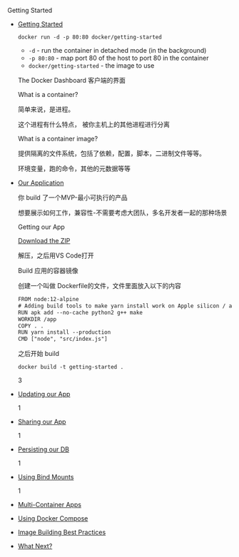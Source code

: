 Getting Started

- [Getting Started](http://localhost/tutorial/)

  ```shell
  docker run -d -p 80:80 docker/getting-started
  ```

  - `-d` - run the container in detached mode (in the background)
  - `-p 80:80` - map port 80 of the host to port 80 in the container
  - `docker/getting-started` - the image to use

  The Docker Dashboard  客户端的界面

  

  What is a container?

  简单来说，是进程。

  这个进程有什么特点， 被你主机上的其他进程进行分离

  

  What is a container image?

  提供隔离的文件系统，包括了依赖，配置，脚本，二进制文件等等。

  环境变量，跑的命令，其他的元数据等等

  

- [Our Application](http://localhost/tutorial/our-application/)

  你 build 了一个MVP-最小可执行的产品

  想要展示如何工作，兼容性-不需要考虑大团队，多名开发者一起的那种场景

  Getting our App

  [Download the ZIP](http://localhost/assets/app.zip)

  解压，之后用VS Code打开

  Build 应用的容器镜像

  创建一个叫做 Dockerfile的文件，文件里面放入以下的内容

  ```html
  FROM node:12-alpine
  # Adding build tools to make yarn install work on Apple silicon / arm64 machines
  RUN apk add --no-cache python2 g++ make
  WORKDIR /app
  COPY . .
  RUN yarn install --production
  CMD ["node", "src/index.js"]
  ```

  之后开始 build

  ```shell
  docker build -t getting-started .
  ```

  

  

  3

  

  

- [Updating our App](http://localhost/tutorial/updating-our-app/)

  1

  

- [Sharing our App](http://localhost/tutorial/sharing-our-app/)

  1

  

- [Persisting our DB](http://localhost/tutorial/persisting-our-data/)

  1

  

- [Using Bind Mounts](http://localhost/tutorial/using-bind-mounts/)

  1

  

- [Multi-Container Apps](http://localhost/tutorial/multi-container-apps/)

  

- [Using Docker Compose](http://localhost/tutorial/using-docker-compose/)

  

- [Image Building Best Practices](http://localhost/tutorial/image-building-best-practices/)

  

- [What Next?](http://localhost/tutorial/what-next/)